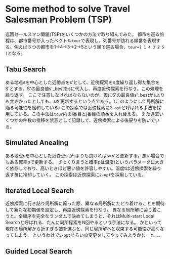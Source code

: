 # Some method to solve Travel Salesman Problem (TSP)
巡回セールスマン問題(TSP)をいくつかの方法で取り組んでみた。
都市を巡る旅程は、都市番号が入ったベクトル`tour`で表現し、列番号が訪れる順番を表現する。例えば５つの都市を1->4->3->2->5という順で巡る場合、`tour=[ 1 4 3 2 5 ]`となる。

## Tabu Search
ある地点sを中心とした近傍点をs'として、近傍探索をn度繰り返し得た集合をS'とする。S'の最良値s'\_bestをsに代入し、再度近傍探索を行なう。この処理を繰り返す。
ここで注意しなければならないのが、仮にS'の最良値s'\_bestがsよりも大きかったとしても、sを更新するという点である。（このようにして局所解に陥る可能性を緩和している)
この探索では近傍探索に`2-opt`と呼ばれる手法を採用している。この手法は`tour`内のi番目とj番目の順番を入れ替える。
また過去いくつかの件数の推移を禁忌として記録して、近傍探索による後戻りを防いでいる。

## Simulated Anealing
ある地点sを中心とした近傍点s'がsよりも良ければs=s'と更新する。悪い場合でもある確率pで更新する。
ざっくり言うと確率pは温度tというパラメータに大きく依存しており、高いときほど悪い値を許容しやすい。温度tは近傍探索を繰り返す毎に冷却していく。
この探索は近傍探索に`2-opt`を採用している。

## Iterated Local Search
近傍探索に行き詰り局所解に陥った際、異なる局所解にたどり着けることを期待して新たな初期値を設定し、再度近傍探索を行なう。
異なる局所解に辿り着こうと、全順序を完全なランダムで決めてしまうと、それはMulti-start Local Searchと呼ばれる、たんに局所探索をN回やるという手法になる。
かといって現在の局所解から近すぎる値を選ぶと、同じ局所解へと収束する可能性が高くなってしまう。
というわけで`5-opt`ぐらいの変更をしてやってみようかなーと…。

## Guided Local Search


